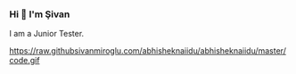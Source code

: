 ### Hi  👋 I'm  Şivan 

I am a Junior  Tester.

https://raw.githubsivanmiroglu.com/abhisheknaiidu/abhisheknaiidu/master/code.gif
